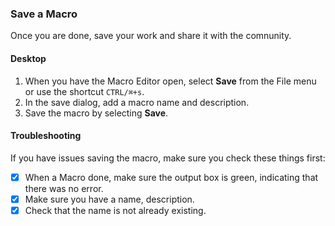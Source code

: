 ### Save a Macro
Once you are done, save your work and share it with the comnunity.

#### Desktop
1. When you have the Macro Editor open, select **Save** from the File menu or use the shortcut `CTRL/⌘+s`.
2. In the save dialog, add a macro name and description.
3. Save the macro by selecting **Save**.

#### Troubleshooting
If you have issues saving the macro, make sure you check these things first:

- [x] When a Macro done, make sure the output box is green, indicating that there was no error.
- [x] Make sure you have a name, description.
- [x] Check that the name is not already existing.